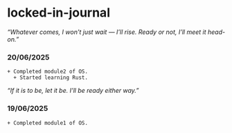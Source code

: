 # locked-in-journal

*“Whatever comes, I won’t just wait — I’ll rise. Ready or not, I’ll meet it head-on.”*
### 20/06/2025
    + Completed module2 of OS.
      + Started learning Rust.

*“If it is to be, let it be. I’ll be ready either way.”*
### 19/06/2025
    + Completed module1 of OS.